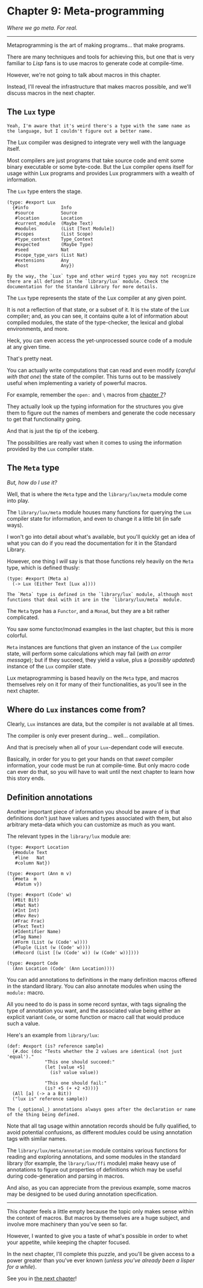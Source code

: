 # Chapter 9: Meta-programming

_Where we go meta. For real._

---

Metaprogramming is the art of making programs... that make programs.

There are many techniques and tools for achieving this, but one that is very familiar to _Lisp_ fans is to use macros to generate code at compile-time.

However, we're not going to talk about macros in this chapter.

Instead, I'll reveal the infrastructure that makes macros possible, and we'll discuss macros in the next chapter.

## The `Lux` type

	Yeah, I'm aware that it's weird there's a type with the same name as the language, but I couldn't figure out a better name.

The Lux compiler was designed to integrate very well with the language itself.

Most compilers are just programs that take source code and emit some binary executable or some byte-code. But the Lux compiler opens itself for usage within Lux programs and provides Lux programmers with a wealth of information.

The `Lux` type enters the stage.

```
(type: #export Lux
  {#info            Info
   #source          Source
   #location        Location
   #current_module  (Maybe Text)
   #modules         (List [Text Module])
   #scopes          (List Scope)
   #type_context    Type_Context
   #expected        (Maybe Type)
   #seed            Nat
   #scope_type_vars (List Nat)
   #extensions      Any
   #host            Any})
```

	By the way, the `Lux` type and other weird types you may not recognize there are all defined in the `library/lux` module. Check the documentation for the Standard Library for more details.

The `Lux` type represents the state of the Lux compiler at any given point.

It is not a reflection of that state, or a subset of it. It is `the` state of the Lux compiler; and, as you can see, it contains quite a lot of information about compiled modules, the state of the type-checker, the lexical and global environments, and more.

Heck, you can even access the yet-unprocessed source code of a module at any given time.

That's pretty neat.

You can actually write computations that can read and even modify (_careful with that one_) the state of the compiler. This turns out to be massively useful when implementing a variety of powerful macros.

For example, remember the `open:` and `\` macros from [chapter 7](chapter_7.md)?

They actually look up the typing information for the structures you give them to figure out the names of members and generate the code necessary to get that functionality going.

And that is just the tip of the iceberg.

The possibilities are really vast when it comes to using the information provided by the `Lux` compiler state.

## The `Meta` type

_But, how do I use it?_

Well, that is where the `Meta` type and the `library/lux/meta` module come into play.

The `library/lux/meta` module houses many functions for querying the `Lux` compiler state for information, and even to change it a little bit (in safe ways).

I won't go into detail about what's available, but you'll quickly get an idea of what you can do if you read the documentation for it in the Standard Library.

However, one thing I _will_ say is that those functions rely heavily on the `Meta` type, which is defined thusly:

```
(type: #export (Meta a)
  (-> Lux (Either Text [Lux a])))
```

	The `Meta` type is defined in the `library/lux` module, although most functions that deal with it are in the `library/lux/meta` module.

The `Meta` type has a `Functor`, and a `Monad`, but they are a bit rather complicated.

You saw some functor/monad examples in the last chapter, but this is more colorful.

`Meta` instances are functions that given an instance of the `Lux` compiler state, will perform some calculations which may fail (_with an error message_); but if they succeed, they yield a value, plus a (_possibly updated_) instance of the `Lux` compiler state.

Lux metaprogramming is based heavily on the `Meta` type, and macros themselves rely on it for many of their functionalities, as you'll see in the next chapter.

## Where do `Lux` instances come from?

Clearly, `Lux` instances are data, but the compiler is not available at all times.

The compiler is only ever present during... well... compilation.

And that is precisely when all of your `Lux`-dependant code will execute.

Basically, in order for you to get your hands on that _sweet_ compiler information, your code must be run at compile-time. But only macro code can ever do that, so you will have to wait until the next chapter to learn how this story ends.

## Definition annotations

Another important piece of information you should be aware of is that definitions don't just have values and types associated with them, but also arbitrary meta-data which you can customize as much as you want.

The relevant types in the `library/lux` module are:

```
(type: #export Location
  {#module Text
   #line   Nat
   #column Nat})

(type: #export (Ann m v)
  {#meta  m
   #datum v})

(type: #export (Code' w)
  (#Bit Bit)
  (#Nat Nat)
  (#Int Int)
  (#Rev Rev)
  (#Frac Frac)
  (#Text Text)
  (#Identifier Name)
  (#Tag Name)
  (#Form (List (w (Code' w))))
  (#Tuple (List (w (Code' w))))
  (#Record (List [(w (Code' w)) (w (Code' w))])))

(type: #export Code
  (Ann Location (Code' (Ann Location))))
```

You can add annotations to definitions in the many definition macros offered in the standard library.
You can also annotate modules when using the `module:` macro.

All you need to do is pass in some record syntax, with tags signaling the type of annotation you want, and the associated value being either an explicit variant `Code`, or some function or macro call that would produce such a value.

Here's an example from `library/lux`:

```
(def: #export (is? reference sample)
  {#.doc (doc "Tests whether the 2 values are identical (not just 'equal')."
              "This one should succeed:"
              (let [value +5]
                (is? value value))

              "This one should fail:"
              (is? +5 (+ +2 +3)))}
  (All [a] (-> a a Bit))
  ("lux is" reference sample))
```

	The (_optional_) annotations always goes after the declaration or name of the thing being defined.

Note that all tag usage within annotation records should be fully qualified, to avoid potential confusions, as different modules could be using annotation tags with similar names.

The `library/lux/meta/annotation` module contains various functions for reading and exploring annotations, and some modules in the standard library (for example, the `lbrary/lux/ffi` module) make heavy use of annotations to figure out properties of definitions which may be useful during code-generation and parsing in macros.

And also, as you can appreciate from the previous example, some macros may be designed to be used during annotation specification.

---

This chapter feels a little empty because the topic only makes sense within the context of macros. But macros by themselves are a huge subject, and involve more machinery than you've seen so far.

However, I wanted to give you a taste of what's possible in order to whet your appetite, while keeping the chapter focused.

In the next chapter, I'll complete this puzzle, and you'll be given access to a power greater than you've ever known (_unless you've already been a lisper for a while_).

See you in [the next chapter](chapter_10.md)!

